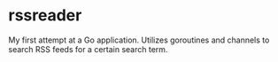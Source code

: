 # rssreader

My first attempt at a Go application. Utilizes goroutines and channels to search RSS feeds for a certain search term.
